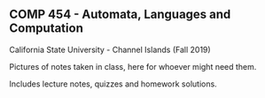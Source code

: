 ## COMP 454 - Automata, Languages and Computation
California State University - Channel Islands (Fall 2019)

Pictures of notes taken in class, here for whoever might need them. 

Includes lecture notes, quizzes and homework solutions.


